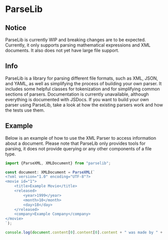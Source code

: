 # ParseLib

## Notice
ParseLib is currently WIP and breaking changes are to be expected. Currently, it only supports parsing mathematical expressions and XML documents. It also does not yet have large file support.

## Info
ParseLib is a library for parsing different file formats, such as XML, JSON, and YAML, as well as simplifying the process of building your own parser. It includes some helpful classes for tokenization and for simplifying common sections of parsers. Documentation is currently unavailable, although everything is documented with JSDocs. If you want to build your own parser using ParseLib, take a look at how the existing parsers work and how the tests use them.

## Example
Below is an example of how to use the XML Parser to access information about a document. Please note that ParseLib only provides tools for parsing, it does not provide querying or any other components of a file type.
```typescript
import {ParseXML, XMLDocument} from "parselib";

const document: XMLDocument = ParseXML(`
<?xml version="1.0" encoding="UTF-8"?>
<movie id="1">
    <title>Example Movie</title>
    <released>
        <year>1999</year>
        <month>10</month>
        <day>18</day>
    </released>
    <company>Example Company</company>
</movie>
`);

console.log(document.content[0].content[0].content + " was made by " + document.content[0].content[2].content) // Example Movie was made by Example Company
```